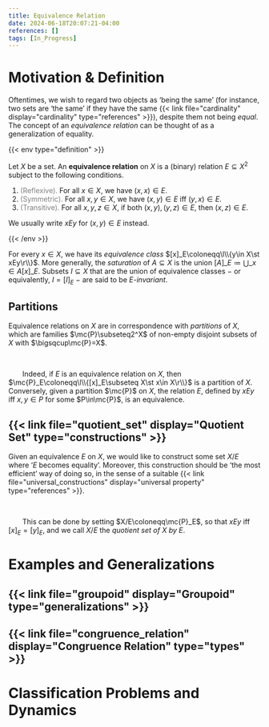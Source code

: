 ```yaml
---
title: Equivalence Relation
date: 2024-06-18T20:07:21-04:00
references: []
tags: [In_Progress]
---
```


# Motivation & Definition

Oftentimes, we wish to regard two objects as ‘being the same’ (for instance, two sets are ‘the same’ if they have the same {{< link file="cardinality" display="cardinality" type="references" >}}), despite them not being *equal*. The concept of an *equivalence relation* can be thought of as a generalization of equality.

{{< env type="definition" >}}

Let $X$ be a set. An **equivalence relation** on $X$ is a (binary) relation $E\subseteq X^2$ subject to the following conditions.
1. <span style="color:gray">(Reflexive).</span> For all $x\in X$, we have $(x,x)\in E$.
2. <span style="color:gray">(Symmetric).</span> For all $x,y\in X$, we have $(x,y)\in E$ iff $(y,x)\in E$.
3. <span style="color:gray">(Transitive).</span> For all $x,y,z\in X$, if both $(x,y),(y,z)\in E$, then $(x,z)\in E$.

We usually write $xEy$ for $(x,y)\in E$ instead.

{{< /env >}}

For every $x\in X$, we have its *equivalence class* $[x]_E\coloneqq\l\\{y\in X\st xEy\r\\}$. More generally, the *saturation* of $A\subseteq X$ is the union $[A]\_E\coloneqq\bigcup\_{x\in A}[x]\_E$. Subsets $I\subseteq X$ that are the union of equivalence classes $-$ or equivalently, $I=[I]_E$ $-$ are said to be *$E$-invariant*.

<div class="space"></div>

## Partitions

Equivalence relations on $X$ are in correspondence with *partitions* of $X$, which are families $\mc{P}\subseteq2^X$ of non-empty disjoint subsets of $X$ with $\bigsqcup\mc{P}=X$.

<br>

&emsp;&emsp;Indeed, if $E$ is an equivalence relation on $X$, then $\mc{P}_E\coloneqq\l\\{[x]_E\subseteq X\st x\in X\r\\}$ is a partition of $X$. Conversely, given a partition $\mc{P}$ on $X$, the relation $E$, defined by $xEy$ iff $x,y\in P$ for some $P\in\mc{P}$, is an equivalence.

<div class="space"></div>

## {{< link file="quotient_set" display="Quotient Set" type="constructions" >}}

Given an equivalence $E$ on $X$, we would like to construct some set $X/E$ where ‘$E$ becomes equality’. Moreover, this construction should be ‘the most efficient’ way of doing so, in the sense of a suitable {{< link file="universal_constructions" display="universal property" type="references" >}}.

<br>

&emsp;&emsp;This can be done by setting $X/E\coloneqq\mc{P}_E$, so that $xEy$ iff $[x]_E=[y]_E$, and we call $X/E$ the *quotient set of $X$ by $E$*.

# Examples and Generalizations

## {{< link file="groupoid" display="Groupoid" type="generalizations" >}}

<div class="space"></div>

## {{< link file="congruence_relation" display="Congruence Relation" type="types" >}}

# Classification Problems and Dynamics
